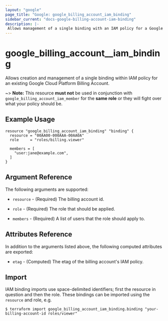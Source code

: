 ```yaml
---
layout: "google"
page_title: "Google: google_billing_account_iam_binding"
sidebar_current: "docs-google-billing-account-iam-binding"
description: |-
 Allows management of a single binding with an IAM policy for a Google Cloud Platform Billing Account.
---
```


# google\_billing_account_\_iam\_binding

Allows creation and management of a single binding within IAM policy for
an existing Google Cloud Platform Billing Account.

~> **Note:** This resource __must not__ be used in conjunction with
   `google_billing_account_iam_member` for the __same role__ or they will fight over
   what your policy should be.

## Example Usage

```hcl
resource "google_billing_account_iam_binding" "binding" {
  resource = "00AA00-000AAA-00AA0A"
  role     = "roles/billing.viewer"

  members = [
    "user:jane@example.com",
  ]
}
```

## Argument Reference

The following arguments are supported:

* `resource` - (Required) The billing account id.

* `role` - (Required) The role that should be applied.

* `members` - (Required) A list of users that the role should apply to.

## Attributes Reference

In addition to the arguments listed above, the following computed attributes are
exported:

* `etag` - (Computed) The etag of the billing account's IAM policy.

## Import

IAM binding imports use space-delimited identifiers; first the resource in question and then the role.  These bindings can be imported using the `resource` and role, e.g.

```
$ terraform import google_billing_account_iam_binding.binding "your-billing-account-id roles/viewer"
```
